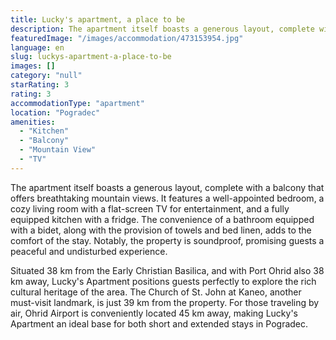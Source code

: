 ```yaml
---
title: Lucky's apartment, a place to be
description: The apartment itself boasts a generous layout, complete with a balcony that offers breathtaking mountain views. It features a well-appointed bedroom, a cozy liv
featuredImage: "/images/accommodation/473153954.jpg"
language: en
slug: luckys-apartment-a-place-to-be
images: []
category: "null"
starRating: 3
rating: 3
accommodationType: "apartment"
location: "Pogradec"
amenities:
  - "Kitchen"
  - "Balcony"
  - "Mountain View"
  - "TV"
---
```


The apartment itself boasts a generous layout, complete with a balcony that offers breathtaking mountain views. It features a well-appointed bedroom, a cozy living room with a flat-screen TV for entertainment, and a fully equipped kitchen with a fridge. The convenience of a bathroom equipped with a bidet, along with the provision of towels and bed linen, adds to the comfort of the stay. Notably, the property is soundproof, promising guests a peaceful and undisturbed experience.

Situated 38 km from the Early Christian Basilica, and with Port Ohrid also 38 km away, Lucky's Apartment positions guests perfectly to explore the rich cultural heritage of the area. The Church of St. John at Kaneo, another must-visit landmark, is just 39 km from the property. For those traveling by air, Ohrid Airport is conveniently located 45 km away, making Lucky's Apartment an ideal base for both short and extended stays in Pogradec.

